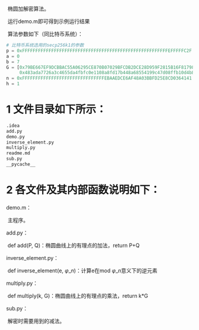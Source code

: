 ​	椭圆加解密算法。

​	运行demo.m即可得到示例运行结果

​	算法参数如下（同比特币系统）：

```python
# 比特币系统选用的secp256k1的参数
p = 0xFFFFFFFFFFFFFFFFFFFFFFFFFFFFFFFFFFFFFFFFFFFFFFFFFFFFFFFEFFFFFC2F
a = 0
b = 7
G = [0x79BE667EF9DCBBAC55A06295CE870B07029BFCDB2DCE28D959F2815B16F81798,
     0x483ada7726a3c4655da4fbfc0e1108a8fd17b448a68554199c47d08ffb10d4b8]
n = 0xFFFFFFFFFFFFFFFFFFFFFFFFFFFFFFFEBAAEDCE6AF48A03BBFD25E8CD0364141
h = 1
```

# 1 文件目录如下所示：

```python
.idea
add.py
demo.py
inverse_element.py
multiply.py
readme.md
sub.py
__pycache__
```

# 2 各文件及其内部函数说明如下：

demo.m：

​	主程序。

add.py：

​	def add(P, Q)：椭圆曲线上的有理点的加法，return P+Q

inverse_element.py：

​	def inverse_element(e, $φ\_n$)：计算e在mod $φ\_n$意义下的逆元素

multiply.py：

​	def multiply(k, G)：椭圆曲线上的有理点的乘法，return k*G

sub.py：

​	解密时需要用到的减法。